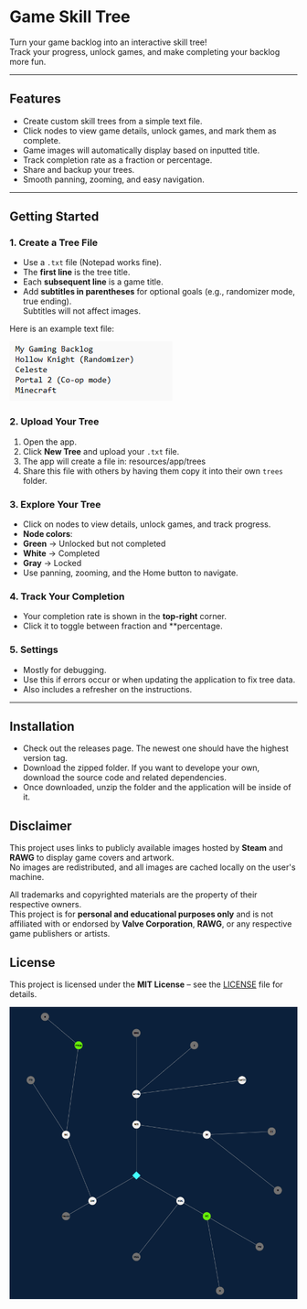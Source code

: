 # Game Skill Tree

Turn your game backlog into an interactive skill tree!  
Track your progress, unlock games, and make completing your backlog more fun.

---

## Features
- Create custom skill trees from a simple text file.
- Click nodes to view game details, unlock games, and mark them as complete.
- Game images will automatically display based on inputted title.
- Track completion rate as a fraction or percentage.
- Share and backup your trees.
- Smooth panning, zooming, and easy navigation.

---

## Getting Started

### 1. Create a Tree File
- Use a `.txt` file (Notepad works fine).
- The **first line** is the tree title.
- Each **subsequent line** is a game title.
- Add **subtitles in parentheses** for optional goals (e.g., randomizer mode, true ending).  
  Subtitles will not affect images.
  
Here is an example text file:

![Example Text File](images/example-txt-img.png)


### 2. Upload Your Tree
1. Open the app.
2. Click **New Tree** and upload your `.txt` file.
3. The app will create a file in: resources/app/trees
4. Share this file with others by having them copy it into their own `trees` folder.

### 3. Explore Your Tree
- Click on nodes to view details, unlock games, and track progress.
- **Node colors**:
- **Green** → Unlocked but not completed
- **White** → Completed
- **Gray** → Locked
- Use panning, zooming, and the Home button to navigate.

### 4. Track Your Completion
- Your completion rate is shown in the **top-right** corner.
- Click it to toggle between fraction and **percentage.

### 5. Settings
- Mostly for debugging.
- Use this if errors occur or when updating the application to fix tree data.
- Also includes a refresher on the instructions.

---

## Installation

- Check out the releases page. The newest one should have the highest version tag.
- Download the zipped folder. If you want to develope your own, download the source code and related dependencies.
- Once downloaded, unzip the folder and the application will be inside of it.

## Disclaimer

This project uses links to publicly available images hosted by **Steam** and **RAWG** to display game covers and artwork.  
No images are redistributed, and all images are cached locally on the user's machine.

All trademarks and copyrighted materials are the property of their respective owners.  
This project is for **personal and educational purposes only** and is not affiliated with or endorsed by **Valve Corporation**, **RAWG**, or any respective game publishers or artists.

## License

This project is licensed under the **MIT License** – see the [LICENSE](LICENSE) file for details.

![Example Tree](images/example-tree.png)

